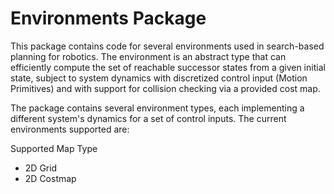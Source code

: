 # Environments Package
This package contains code for several environments used in search-based planning for robotics. 
The environment is an abstract type that can efficiently compute the set of reachable successor states from a given initial state, subject to system dynamics with discretized 
control input (Motion Primitives) and with support for collision checking via a provided cost map. 
 
The package contains several environment types, each implementing a different system's dynamics for a set of control inputs. The current environments supported are:

Supported Map Type
- 2D Grid
- 2D Costmap
